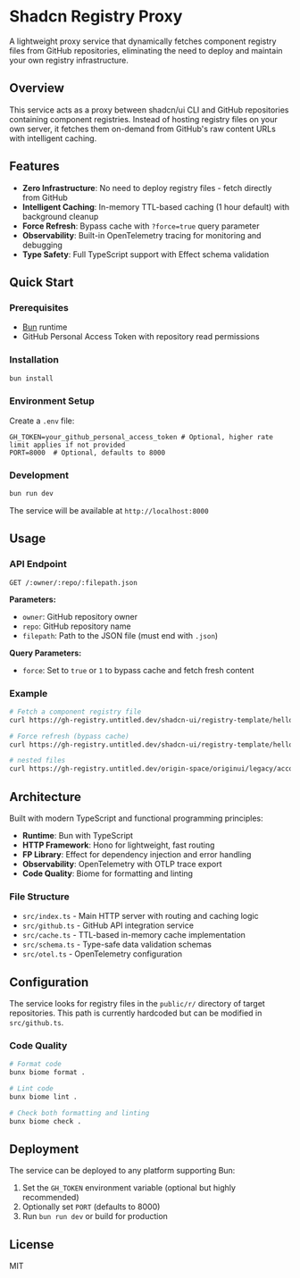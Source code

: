 # Shadcn Registry Proxy

A lightweight proxy service that dynamically fetches component registry files from GitHub repositories, eliminating the need to deploy and maintain your own registry infrastructure.

## Overview

This service acts as a proxy between shadcn/ui CLI and GitHub repositories containing component registries. Instead of hosting registry files on your own server, it fetches them on-demand from GitHub's raw content URLs with intelligent caching.

## Features

- **Zero Infrastructure**: No need to deploy registry files - fetch directly from GitHub
- **Intelligent Caching**: In-memory TTL-based caching (1 hour default) with background cleanup
- **Force Refresh**: Bypass cache with `?force=true` query parameter
- **Observability**: Built-in OpenTelemetry tracing for monitoring and debugging
- **Type Safety**: Full TypeScript support with Effect schema validation

## Quick Start

### Prerequisites

- [Bun](https://bun.sh/) runtime
- GitHub Personal Access Token with repository read permissions

### Installation

```sh
bun install
```

### Environment Setup

Create a `.env` file:

```env
GH_TOKEN=your_github_personal_access_token # Optional, higher rate limit applies if not provided
PORT=8000  # Optional, defaults to 8000
```

### Development

```sh
bun run dev
```

The service will be available at `http://localhost:8000`

## Usage

### API Endpoint

```
GET /:owner/:repo/:filepath.json
```

**Parameters:**

- `owner`: GitHub repository owner
- `repo`: GitHub repository name
- `filepath`: Path to the JSON file (must end with `.json`)

**Query Parameters:**

- `force`: Set to `true` or `1` to bypass cache and fetch fresh content

### Example

```bash
# Fetch a component registry file
curl https://gh-registry.untitled.dev/shadcn-ui/registry-template/hello-world.json

# Force refresh (bypass cache)
curl https://gh-registry.untitled.dev/shadcn-ui/registry-template/hello-world.json?force=true

# nested files
curl https://gh-registry.untitled.dev/origin-space/originui/legacy/accordion.json
```

## Architecture

Built with modern TypeScript and functional programming principles:

- **Runtime**: Bun with TypeScript
- **HTTP Framework**: Hono for lightweight, fast routing
- **FP Library**: Effect for dependency injection and error handling
- **Observability**: OpenTelemetry with OTLP trace export
- **Code Quality**: Biome for formatting and linting

### File Structure

- `src/index.ts` - Main HTTP server with routing and caching logic
- `src/github.ts` - GitHub API integration service
- `src/cache.ts` - TTL-based in-memory cache implementation
- `src/schema.ts` - Type-safe data validation schemas
- `src/otel.ts` - OpenTelemetry configuration

## Configuration

The service looks for registry files in the `public/r/` directory of target repositories. This path is currently hardcoded but can be modified in `src/github.ts`.

### Code Quality

```sh
# Format code
bunx biome format .

# Lint code
bunx biome lint .

# Check both formatting and linting
bunx biome check .
```

## Deployment

The service can be deployed to any platform supporting Bun:

1. Set the `GH_TOKEN` environment variable (optional but highly recommended)
2. Optionally set `PORT` (defaults to 8000)
3. Run `bun run dev` or build for production

## License

MIT
